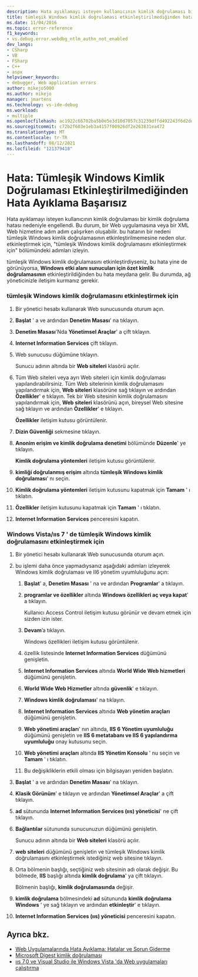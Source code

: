 ```yaml
---
description: Hata ayıklamayı isteyen kullanıcının kimlik doğrulaması bir kimlik doğrulama hatası nedeniyle engellendi.
title: tümleşik Windows kimlik doğrulaması etkinleştirilmediğinden hata ayıklama başarısız oldu | Microsoft Docs
ms.date: 11/04/2016
ms.topic: error-reference
f1_keywords:
- vs.debug.error.webdbg_ntlm_authn_not_enabled
dev_langs:
- CSharp
- VB
- FSharp
- C++
- aspx
helpviewer_keywords:
- debugger, Web application errors
author: mikejo5000
ms.author: mikejo
manager: jmartens
ms.technology: vs-ide-debug
ms.workload:
- multiple
ms.openlocfilehash: ac1922c66702ba5b0e5e3d10d7057c31239dffd492243f6d2dda37eddaaa33c6
ms.sourcegitcommit: c72b2f603e1eb3a4157f00926df2e263831ea472
ms.translationtype: MT
ms.contentlocale: tr-TR
ms.lasthandoff: 08/12/2021
ms.locfileid: "121379418"
---
```

# <a name="error-debugging-failed-because-integrated-windows-authentication-is-not-enabled"></a>Hata: Tümleşik Windows Kimlik Doğrulaması Etkinleştirilmediğinden Hata Ayıklama Başarısız
Hata ayıklamayı isteyen kullanıcının kimlik doğrulaması bir kimlik doğrulama hatası nedeniyle engellendi. Bu durum, bir Web uygulamasına veya bir XML Web hizmetine adım adım çalışırken oluşabilir. bu hatanın bir nedeni tümleşik Windows kimlik doğrulamasının etkinleştirilmemesine neden olur. etkinleştirmek için, "tümleşik Windows kimlik doğrulamasını etkinleştirmek için" bölümündeki adımları izleyin.

 tümleşik Windows kimlik doğrulamasını etkinleştirdiyseniz, bu hata yine de görünüyorsa, **Windows etki alanı sunucuları için özet kimlik doğrulamasının** etkinleştirildiğinden bu hata meydana gelir. Bu durumda, ağ yöneticinizle iletişim kurmanız gerekir.

### <a name="to-enable-integrated-windows-authentication"></a>tümleşik Windows kimlik doğrulamasını etkinleştirmek için

1. Bir yönetici hesabı kullanarak Web sunucusunda oturum açın.

2. **Başlat** ' a ve ardından **Denetim Masası**' na tıklayın.

3. **Denetim Masası**'Nda **Yönetimsel Araçlar**' a çift tıklayın.

4. **Internet Information Services** çift tıklayın.

5. Web sunucusu düğümüne tıklayın.

     Sunucu adının altında bir **Web siteleri** klasörü açılır.

6. Tüm Web siteleri veya ayrı Web siteleri için kimlik doğrulaması yapılandırabilirsiniz. Tüm Web sitelerinin kimlik doğrulamasını yapılandırmak için, **Web siteleri** klasörüne sağ tıklayın ve ardından **Özellikler**' e tıklayın. Tek bir Web sitesinin kimlik doğrulamasını yapılandırmak için, **Web siteleri** klasörünü açın, bireysel Web sitesine sağ tıklayın ve ardından **Özellikler**' e tıklayın.

     **Özellikler** iletişim kutusu görüntülenir.

7. **Dizin Güvenliği** sekmesine tıklayın.

8. **Anonim erişim ve kimlik doğrulama denetimi** bölümünde **Düzenle**' ye tıklayın.

     **Kimlik doğrulama yöntemleri** iletişim kutusu görüntülenir.

9. **kimliği doğrulanmış erişim** altında **tümleşik Windows kimlik doğrulaması**' nı seçin.

10. **Kimlik doğrulama yöntemleri** iletişim kutusunu kapatmak için **Tamam** ' ı tıklatın.

11. **Özellikler** iletişim kutusunu kapatmak için **Tamam** ' ı tıklatın.

12. **Internet Information Services** penceresini kapatın.

### <a name="to-enable-integrated-windows-authentication-in-windows-vistaiis-7"></a>Windows Vista/ııs 7 ' de tümleşik Windows kimlik doğrulamasını etkinleştirmek için

1. Bir yönetici hesabı kullanarak Web sunucusunda oturum açın.

2. bu işlemi daha önce yapmadıysanız aşağıdaki adımları izleyerek Windows kimlik doğrulaması ve II6 yönetim uyumluluğunu açın:

    1. **Başlat**' a, **Denetim Masası** ' na ve ardından **Programlar**' a tıklayın.

    2. **programlar ve özellikler** altında **Windows özellikleri aç veya kapat**' a tıklayın.

         Kullanıcı Access Control iletişim kutusu görünür ve devam etmek için sizden izin ister.

    3. **Devam**’a tıklayın.

         Windows özellikleri iletişim kutusu görüntülenir.

    4. özellik listesinde **Internet Information Services** düğümünü genişletin.

    5. **Internet Information Services** altında **World Wide Web hizmetleri** düğümünü genişletin.

    6. **World Wide Web Hizmetler** altında **güvenlik**' e tıklayın.

    7. **Windows kimlik doğrulaması**' na tıklayın.

    8. **Internet Information Services** altında **Web yönetim araçları** düğümünü genişletin.

    9. **Web yönetimi araçları**' nın altında, **IIS 6 Yönetim uyumluluğu** düğümünü genişletin ve **IIS 6 metatabanı ve IIS 6 yapılandırma uyumluluğu** onay kutusunu seçin.

    10. **Web yönetimi araçları** altında **IIS Yönetim Konsolu** ' nu seçin ve **Tamam** ' ı tıklatın.

    11. Bu değişikliklerin etkili olması için bilgisayarı yeniden başlatın.

3. **Başlat** ' a ve ardından **Denetim Masası**' na tıklayın.

4. **Klasik Görünüm**' e tıklayın ve ardından **Yönetimsel Araçlar**' a çift tıklayın.

5. **ad** sütununda **Internet Information Services (ııs) yöneticisi**' ne çift tıklayın.

6. **Bağlantılar** sütununda sunucunuzun düğümünü genişletin.

     Sunucu adının altında bir **Web siteleri** klasörü açılır.

7. **web siteleri** düğümünü genişletin ve tümleşik Windows kimlik doğrulamasını etkinleştirmek istediğiniz web sitesine tıklayın.

8. Orta bölmenin başlığı, seçtiğiniz web sitesinin adı olarak değişir. Bu bölmede, **IIS** başlığı altında **kimlik doğrulama**' ya çift tıklayın.

     Bölmenin başlığı, **kimlik doğrulamasında** değişir.

9. **kimlik doğrulama** bölmesindeki **ad** sütununda **kimlik doğrulama Windows** ' ye sağ tıklayın ve ardından **etkinleştir**' e tıklayın.

10. **Internet Information Services (ııs) yöneticisi** penceresini kapatın.

## <a name="see-also"></a>Ayrıca bkz.
- [Web Uygulamalarında Hata Ayıklama: Hatalar ve Sorun Giderme](../debugger/debugging-web-applications-errors-and-troubleshooting.md)
- [Microsoft Digest kimlik doğrulaması](/windows/win32/secauthn/microsoft-digest-authentication)
- [ııs 7,0 ve Visual Studio ile Windows Vista 'da Web uygulamaları çalıştırma](/previous-versions/aa964620(v=vs.140))
